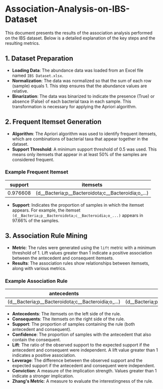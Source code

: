 # Association-Analysis-on-IBS-Dataset

This document presents the results of the association analysis performed on the IBS dataset. Below is a detailed explanation of the key steps and the resulting metrics.

## 1. Dataset Preparation

- **Loading Data**: The abundance data was loaded from an Excel file named `IBS Dataset.xlsx`.
- **Normalization**: The data was normalized so that the sum of each row (sample) equals 1. This step ensures that the abundance values are relative.
- **Binarization**: The data was binarized to indicate the presence (True) or absence (False) of each bacterial taxa in each sample. This transformation is necessary for applying the Apriori algorithm.

## 2. Frequent Itemset Generation

- **Algorithm**: The Apriori algorithm was used to identify frequent itemsets, which are combinations of bacterial taxa that appear together in the dataset.
- **Support Threshold**: A minimum support threshold of 0.5 was used. This means only itemsets that appear in at least 50% of the samples are considered frequent.

### Example Frequent Itemset

| support | itemsets                                             |
|---------|------------------------------------------------------|
| 0.976608| (d__Bacteria;p__Bacteroidota;c__Bacteroidia;o_...)  |

- **Support**: Indicates the proportion of samples in which the itemset appears. For example, the itemset `(d__Bacteria;p__Bacteroidota;c__Bacteroidia;o_...)` appears in 97.66% of the samples.

## 3. Association Rule Mining

- **Metric**: The rules were generated using the `lift` metric with a minimum threshold of 1. Lift values greater than 1 indicate a positive association between the antecedent and consequent itemsets.
- **Results**: The association rules show relationships between itemsets, along with various metrics.

### Example Association Rule

| antecedents                                      | consequents                                       | support  | confidence | lift    | leverage | conviction | zhangs_metric |
|--------------------------------------------------|--------------------------------------------------|----------|------------|---------|----------|------------|---------------|
| (d__Bacteria;p__Bacteroidota;c__Bacteroidia;o_...) | (d__Bacteria;p__Firmicutes;c__Clostridia;o__La...) | 0.822612 | 0.842315   | 1.001409| 0.001157 | 1.007514   | 0.060130      |

- **Antecedents**: The itemsets on the left side of the rule.
- **Consequents**: The itemsets on the right side of the rule.
- **Support**: The proportion of samples containing the rule (both antecedent and consequent).
- **Confidence**: The proportion of samples with the antecedent that also contain the consequent.
- **Lift**: The ratio of the observed support to the expected support if the antecedent and consequent were independent. A lift value greater than 1 indicates a positive association.
- **Leverage**: The difference between the observed support and the expected support if the antecedent and consequent were independent.
- **Conviction**: A measure of the implication strength. Values greater than 1 indicate a stronger implication.
- **Zhang's Metric**: A measure to evaluate the interestingness of the rule.


